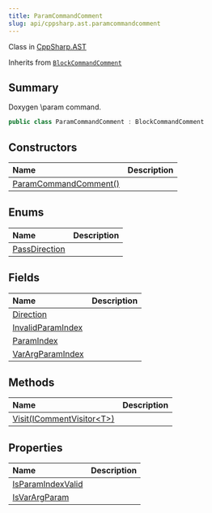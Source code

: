 ```yaml
---
title: ParamCommandComment
slug: api/cppsharp.ast.paramcommandcomment
---
```

Class in [CppSharp.AST](/api/cppsharp/ast)

Inherits from [`BlockCommandComment`](/api/cppsharp/ast/blockcommandcomment)

## Summary


Doxygen \param command.


```csharp
public class ParamCommandComment : BlockCommandComment
```

## Constructors

|Name|Description|
|:---|:---|
|[ParamCommandComment\(\)](/api/cppsharp/ast/paramcommandcomment//ctor)||

## Enums

|Name|Description|
|:---|:---|
|[PassDirection](/api/cppsharp/ast/paramcommandcomment/passdirection)||

## Fields

|Name|Description|
|:---|:---|
|[Direction](/api/cppsharp/ast/paramcommandcomment/direction)||
|[InvalidParamIndex](/api/cppsharp/ast/paramcommandcomment/invalidparamindex)||
|[ParamIndex](/api/cppsharp/ast/paramcommandcomment/paramindex)||
|[VarArgParamIndex](/api/cppsharp/ast/paramcommandcomment/varargparamindex)||

## Methods

|Name|Description|
|:---|:---|
|[Visit\(ICommentVisitor\<T\>\)](/api/cppsharp/ast/paramcommandcomment/visit)||

## Properties

|Name|Description|
|:---|:---|
|[IsParamIndexValid](/api/cppsharp/ast/paramcommandcomment/isparamindexvalid)||
|[IsVarArgParam](/api/cppsharp/ast/paramcommandcomment/isvarargparam)||

